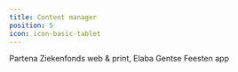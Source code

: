 ```yaml
---
title: Content manager
position: 5
icon: icon-basic-tablet
---
```


Partena Ziekenfonds web & print, Elaba Gentse Feesten app